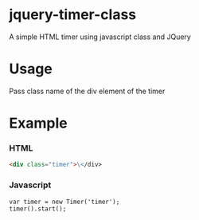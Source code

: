# jquery-timer-class
A simple HTML timer using javascript class and JQuery

# Usage
Pass class name of the div element of the timer

# Example
### HTML
```md
<div class="timer">\</div>
```
### Javascript
```
var timer = new Timer('timer');
timer().start();
```
